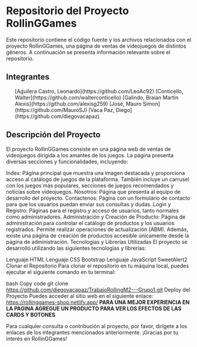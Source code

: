 # Repositorio del Proyecto RollinGGames
Este repositorio contiene el código fuente y los archivos relacionados con el proyecto RollinGGames, una página de ventas de videojuegos de distintos géneros. A continuación se presenta información relevante sobre el repositorio.

## Integrantes
<ul>
[Aguilera Castro, Leonardo](https://github.com/LeoAc92)
[Conticello, Walter](https://github.com/walterconticello)
[Galindo, Braian Martin Alexis](https://github.com/alexisg259)
[Jose, Mauro Simon](https://github.com/MauroSJ)
[Vaca Paz, Diego](https://github.com/diegovacapaz)
</ul>

## Descripción del Proyecto
El proyecto RollinGGames consiste en una página web de ventas de videojuegos dirigida a los amantes de los juegos. La página presenta diversas secciones y funcionalidades, incluyendo:

Index: Página principal que muestra una imagen destacada y proporciona acceso al catálogo de juegos de la plataforma. También incluye un carrusel con los juegos más populares, secciones de juegos recomendados y noticias sobre videojuegos.
Nosotros: Página que presenta al equipo de desarrollo del proyecto.
Contactenos: Página con un formulario de contacto para que los usuarios puedan enviar sus consultas y dudas.
Login y Registro: Páginas para el registro y acceso de usuarios, tanto normales como administradores.
Administración y Creación de Producto: Página de administración para controlar el catálogo de productos y los usuarios registrados. Permite realizar operaciones de actualización (ABM). Además, existe una página de creación de productos accesible únicamente desde la página de administración.
Tecnologías y Librerías Utilizadas
El proyecto se desarrolló utilizando las siguientes tecnologías y librerías:

Lenguaje HTML
Lenguaje CSS
Bootstrap
Lenguaje JavaScript
SweetAlert2
Clonar el Repositorio
Para clonar el repositorio en tu máquina local, puedes ejecutar el siguiente comando en tu terminal:

bash
Copy code
git clone https://github.com/diegovacapaz/TrabajoRollingM2---Grupo1.git
Deploy del Proyecto
Puedes acceder al sitio web en el siguiente enlace: https://rollinggames-shop.netlify.app/
**PARA UNA MEJOR EXPERIENCIA EN LA PAGINA AGREGUE UN PRODUCTO PARA VER LOS EFECTOS DE LAS CARDS Y BOTONES**

Para cualquier consulta o contribución al proyecto, por favor, dirígete a los enlaces de los integrantes mencionados anteriormente. ¡Gracias por tu interés en RollinGGames!
